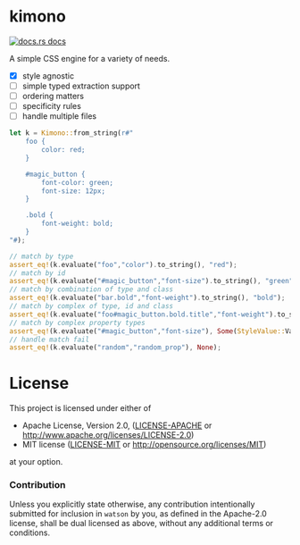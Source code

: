 # kimono

<a href="https://docs.rs/kimono"><img src="https://img.shields.io/badge/docs-latest-blue.svg?style=flat-square" alt="docs.rs docs" /></a>

A simple CSS engine for a variety of needs.

- [x] style agnostic 
- [ ] simple typed extraction support
- [ ] ordering matters
- [ ] specificity rules
- [ ] handle multiple files

```rust
let k = Kimono::from_string(r#"
    foo {
        color: red;
    }

    #magic_button {
        font-color: green;
        font-size: 12px;
    }

    .bold {
        font-weight: bold;
    }
"#);

// match by type
assert_eq!(k.evaluate("foo","color").to_string(), "red");
// match by id
assert_eq!(k.evaluate("#magic_button","font-size").to_string(), "green");
// match by combination of type and class
assert_eq!(k.evaluate("bar.bold","font-weight").to_string(), "bold");
// match by complex of type, id and class
assert_eq!(k.evaluate("foo#magic_button.bold.title","font-weight").to_string(), "bold");
// match by complex property types
assert_eq!(k.evaluate("#magic_button","font-size"), Some(StyleValue::Value(12,"px")));
// handle match fail
assert_eq!(k.evaluate("random","random_prop"), None);
```

# License

This project is licensed under either of

 * Apache License, Version 2.0, ([LICENSE-APACHE](LICENSE-APACHE) or
   http://www.apache.org/licenses/LICENSE-2.0)
 * MIT license ([LICENSE-MIT](LICENSE-MIT) or
   http://opensource.org/licenses/MIT)

at your option.

### Contribution

Unless you explicitly state otherwise, any contribution intentionally submitted
for inclusion in `watson` by you, as defined in the Apache-2.0 license, shall be
dual licensed as above, without any additional terms or conditions.

